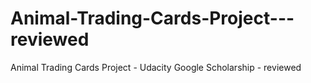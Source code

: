 # Animal-Trading-Cards-Project---reviewed
Animal Trading Cards Project - Udacity Google Scholarship - reviewed

